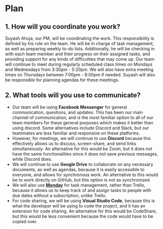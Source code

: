 # Plan

## 1. How will you coordinate you work?

Suyash Ahuja, our PM, will be coordinating the work. This responsibility is defined by his role on the team. He will be in charge of task management, as well as preparing weekly to-do lists. Additionally, he will be checking in with each team member and their progress on their assigned tasks, and providing support for any kinds of difficulties that may come up. Our team will continue to meet during regularly scheduled class times on Mondays and Wednesdays from 3:30pm - 5:20pm. We will also have extra meeting times on Thursdays between 7:00pm - 8:00pm if needed. Suyash will also be responsible for planning agendas for these meetings.

## 2. What tools will you use to communicate?
- Our team will be using **Facebook Messenger** for general communication, questions, and updates. This has been our main channel of communication, and is the most familiar option to all of our team members for these general purposes which makes it better than using discord. Some alternatives include Discord and Slack, but our teammates are less familiar and responsive on these platforms.
- However, for meetings, we will continue to use **Discord** because this effectively allows us to discuss, screen-share, and send links simultaneously. An alternative for this would be Zoom, but it does not have the same functionalities since it does not save previous messages, while Discord does.
- We will continue to use **Google Drive** to collaborate on any necessary documents, as well as agendas, because it is easily accessible to everyone, and allows for synchronous work. An alternative to this would be to work directly on GitHub, but this option is not as synchronized.
- We will also use [**Monday**](https://accessitech.monday.com/boards/832283323) for task management, rather than Trello, because it allows us to keep track of and assign tasks to people with due dates without a subscription, unlike Trello. 
- For code sharing, we will be using **Visual Studio Code**, because this is what the developer will be using to code the project, and it has an extension for code sharing. An alternative for this would be CodeShare, but this would be less convenient because the code would have to be copied over.
